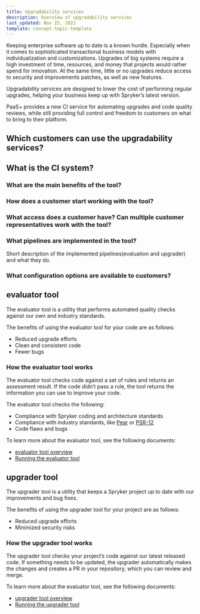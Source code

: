 ```yaml
---
title: Upgradability services
description: Overview of upgradability services
last_updated: Nov 25, 2021
template: concept-topic-template
---
```



Keeping enterprise software up to date is a known hurdle. Especially when it comes to sophisticated transactional business models with individualization and customizations. Upgrades of big systems require a high investment of time, resources, and money that projects would rather spend for innovation. At the same time, little or no upgrades reduce access to security and improvements patches, as well as new features.

Upgradability services are designed to lower the cost of performing regular upgrades, helping your business keep up with Spryker’s latest version.

PaaS+ provides a new CI service for automating upgrades and code quality reviews, while still providing full control and freedom to customers on what to bring to their platform.

## Which customers can use the upgradability services?

## What is the CI system?

### What are the main benefits of the tool?

### How does a customer start working with the tool?

### What access does a customer have? Can multiple customer representatives work with the tool?

### What pipelines are implemented in the tool?

Short description of the implemented pipelines(evaluation and upgrader) and what they do.

### What configuration options are available to customers?


## evaluator tool

The evaluator tool is a utility that performs automated quality checks against our own and industry standards.

The benefits of using the evaluator tool for your code are as follows:

- Reduced upgrade efforts
- Clean and consistent code
- Fewer bugs

### How the evaluator tool works

The evaluator tool checks code against a set of rules and returns an assessment result. If the code didn’t pass a rule, the tool returns the information you can use to improve your code.

The evaluator tool checks the following:

- Compliance with Spryker coding and architecture standards
- Compliance with industry standards, like [Pear](https://pear.php.net/manual/en/standards.php) or [PSR-12](https://www.php-fig.org/psr/psr-12/)
- Code flaws and bugs

To learn more about the evaluator tool, see the following documents:

- [evaluator tool overview](/docs/scos/dev/upgradability-services/evaluator-tool-overview.html)
- [Running the evaluator tool](/docs/scos/dev/upgradability-services/running-the-evaluator-tool.html)



## upgrader tool

The upgrader tool is a utility that keeps a Spryker project up to date with our improvements and bug fixes.  

The benefits of using the upgrader tool for your project are as follows:

- Reduced upgrade efforts
- Minimized security risks



### How the upgrader tool works

The upgrader tool checks your project’s code against our latest released code. If something needs to be updated, the upgrader automatically makes the changes and creates a PR in your repository, which you can review and merge.

To learn more about the evaluator tool, see the following documents:

* [upgrader tool overview](/docs/scos/dev/upgradability-services/upgrader-tool-overview.html)
* [Running the upgrader tool](/docs/scos/dev/upgradability-services/running-the-upgrader-tool.html)
